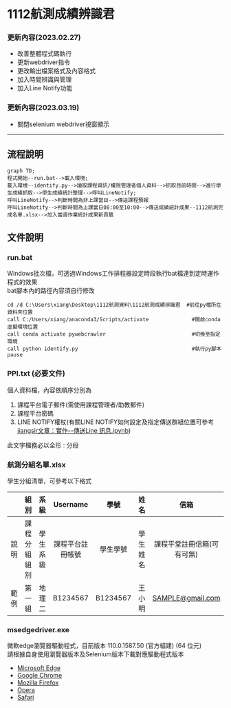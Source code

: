 # 1112航測成績辨識君

### 更新內容(2023.02.27)
+ 改善整體程式碼執行
+ 更新webdriver指令
+ 更改輸出檔案格式及內容格式
+ 加入時間辨識與管理
+ 加入Line Notify功能

### 更新內容(2023.03.19)
+ 關閉selenium webdriver視窗顯示

---
## 流程說明
 ```mermaid
graph TD;
程式開始--run.bat-->載入環境;
載入環境--identify.py-->讀取課程資訊/權限管理者個人資料-->抓取目前時間-->進行學生成績抓取-->學生成績統計整理-->呼叫LineNotify;
呼叫LineNotify-->判斷時間為非上課當日-->傳送課程預報
呼叫LineNotify-->判斷時間為上課當日08:00至10:00-->傳送成績統計成果--1112航測完成名單.xlsx-->加入當週作業統計成果新頁籤
```
## 文件說明
### run.bat
Windows批次檔，可透過Windows工作排程器設定時段執行bat檔達到定時運作程式的效果  
bat腳本內的路徑內容須自行修改
```
cd /d C:\Users\xiang\Desktop\1112航測資料\1112航測成績辨識君  #前往py檔所在資料夾位置
call C:/Users/xiang/anaconda3/Scripts/activate              #開啟conda虛擬環境位置
call conda activate pywebcrawler                            #切換至指定環境
call python identify.py                                     #執行py腳本
pause
```
### PPI.txt **(必要文件)**
個人資料檔，內容依順序分別為
1. 課程平台電子郵件(需使用課程管理者/助教郵件)  
2. 課程平台密碼  
3. LINE NOTIFY權杖(有關LINE NOTIFY如何設定及指定傳送群組位置可參考[jiangsir文章：實作--傳送Line 訊息.ipynb](https://github.com/jiangsir/PythonBasic/blob/master/%E5%AF%A6%E4%BD%9C--%E5%82%B3%E9%80%81Line%20%E8%A8%8A%E6%81%AF.ipynb))  

此文字檔務必以全形`：`分段

### 航測分組名單.xlsx
學生分組清單，可參考以下格式

|| 組別 | 系級 | Username | 學號 | 姓名 | 信箱 |  
|:---:|:---:|:---:|:---:|:---:|:---:|:---:|  
|說明|課程分組組別|學生系級|課程平台註冊帳號|學生學號|學生姓名|課程平堂註冊信箱(可有可無)|
|範例|第一組|地理二|B1234567|B1234567|王小明|SAMPLE@gmail.com|  

### msedgedriver.exe
微軟edge瀏覽器驅動程式，目前版本 110.0.1587.50 (官方組建) (64 位元)  
請根據自身使用瀏覽器版本及Selenium版本下載對應驅動程式版本
+ [Microsoft Edge](https://developer.microsoft.com/en-us/microsoft-edge/tools/webdriver/)
+ [Google Chrome](https://sites.google.com/a/chromium.org/chromedriver/)
+ [Mozilla Firefox](https://firefox-source-docs.mozilla.org/testing/geckodriver/Support.html)
+ [Opera](https://github.com/operasoftware/operachromiumdriver/releases)
+ [Safari](https://developer.apple.com/documentation/webkit/about_webdriver_for_safari)
